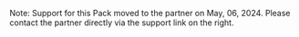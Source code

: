 Note: Support for this Pack moved to the partner on May, 06, 2024.
Please contact the partner directly via the support link on the right.
